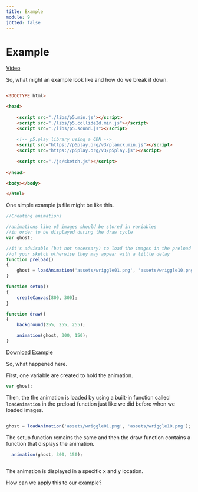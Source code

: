 ```yaml
---
title: Example
module: 9
jotted: false
---
```


# Example

<a href="https://youtu.be/j-2AMwfO6fs" target="_blank">Video</a>

So, what might an example look like and how do we break it down.

```html

<!DOCTYPE html>

<head>
    
    <script src="./libs/p5.min.js"></script>
    <script src="./libs/p5.collide2d.min.js"></script>
    <script src="./libs/p5.sound.js"></script>
    
    <!-- p5.play library using a CDN -->
    <script src="https://p5play.org/v3/planck.min.js"></script>
    <script src="https://p5play.org/v3/p5play.js"></script>
    
    <script src="./js/sketch.js"></script>
    
</head>

<body></body>

</html>

```

One simple example js file might be like this.

```js
//Creating animations

//animations like p5 images should be stored in variables
//in order to be displayed during the draw cycle
var ghost;

//it's advisable (but not necessary) to load the images in the preload function
//of your sketch otherwise they may appear with a little delay
function preload()
{
    ghost = loadAnimation('assets/wriggle01.png', 'assets/wriggle10.png');
}

function setup()
{
    createCanvas(800, 300);
}

function draw()
{
    background(255, 255, 255);

    animation(ghost, 300, 150);
}

```

<a href="https://github.com/Montana-Media-Arts/220_CreativeCoding2-Spring2025-Samples/blob/main/Homework%208/Simple%20p5play%20example.zip" target="_blank">Download Example</a>

So, what happened here.

First, one variable are created to hold the animation.

```js
var ghost;
```

Then, the the animation is loaded by using a built-in function called `loadAnimation` in the preload function just like we did before when we loaded images.

```js

ghost = loadAnimation('assets/wriggle01.png', 'assets/wriggle10.png');


```

The setup function remains the same and then the draw function contains a function that displays the animation.

```js
  animation(ghost, 300, 150);
 
```

The animation is displayed in a specific x and y location.

How can we apply this to our example?
